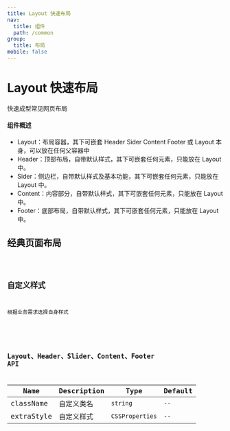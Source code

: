 ```yaml
---
title: Layout 快速布局
nav:
  title: 组件
  path: /common
group:
  title: 布局
mobile: false
---
```


# Layout 快速布局

<p>快速成型常见网页布局</p>

#### 组件概述

- Layout：布局容器，其下可嵌套 Header Sider Content Footer 或 Layout 本身，可以放在任何父容器中
- Header：顶部布局，自带默认样式，其下可嵌套任何元素，只能放在 Layout 中。
- Sider：侧边栏，自带默认样式及基本功能，其下可嵌套任何元素，只能放在 Layout 中。
- Content：内容部分，自带默认样式，其下可嵌套任何元素，只能放在 Layout 中。
- Footer：底部布局，自带默认样式，其下可嵌套任何元素，只能放在 Layout 中。

## 经典页面布局

<code src="./demos/index1.tsx"/>

## 自定义样式

<p>根据业务需求选择自身样式</p>

<code src="./demos/index2.tsx"/>

## Layout、Header、Slider、Content、Footer API

| Name       | Description | Type            | Default |
| ---------- | ----------- | --------------- | ------- |
| className  | 自定义类名  | `string`        | `--`    |
| extraStyle | 自定义样式  | `CSSProperties` | `--`    |
